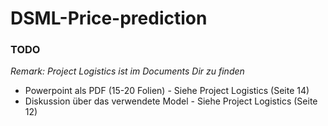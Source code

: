 # DSML-Price-prediction

### TODO
*Remark: Project Logistics ist im Documents Dir zu finden*
* Powerpoint als PDF (15-20 Folien) - Siehe Project Logistics (Seite 14)
* Diskussion über das verwendete Model - Siehe Project Logistics (Seite 12)